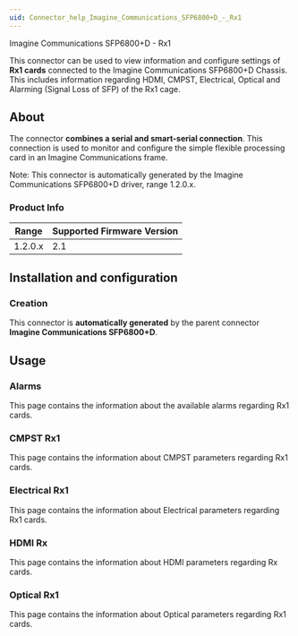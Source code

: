 ```yaml
---
uid: Connector_help_Imagine_Communications_SFP6800+D_-_Rx1
---
```


Imagine Communications SFP6800+D - Rx1

This connector can be used to view information and configure settings of **Rx1 cards** connected to the Imagine Communications SFP6800+D Chassis. This includes information regarding HDMI, CMPST, Electrical, Optical and Alarming (Signal Loss of SFP) of the Rx1 cage.

## About

The connector **combines a **serial** and **smart-serial** connection**. This connection is used to monitor and configure the simple flexible processing card in an Imagine Communications frame.

Note: This connector is automatically generated by the Imagine Communications SFP6800+D driver, range 1.2.0.x.

### Product Info

| Range | Supported Firmware Version |
|------------------|-----------------------------|
| 1.2.0.x          | 2.1                         |

## Installation and configuration

### Creation

This connector is **automatically generated** by the parent connector **Imagine Communications SFP6800+D**.

## Usage

### Alarms

This page contains the information about the available alarms regarding Rx1 cards.

### CMPST Rx1

This page contains the information about CMPST parameters regarding Rx1 cards.

### Electrical Rx1

This page contains the information about Electrical parameters regarding Rx1 cards.

### HDMI Rx

This page contains the information about HDMI parameters regarding Rx cards.

### Optical Rx1

This page contains the information about Optical parameters regarding Rx1 cards.

